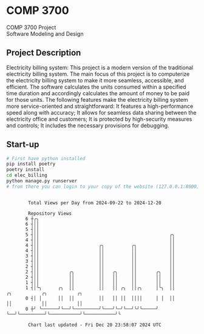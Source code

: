 # COMP 3700
COMP 3700 Project  
Software Modeling and Design
## Project Description
Electricity billing system: This project is a modern version of the traditional electricity billing system. The main focus of this project is to computerize the electricity billing system to make it more seamless, accessible, and efficient. The software calculates the units consumed within a specified time duration and accordingly calculates the amount of money to be paid for those units. The following features make the electricity billing system more service-oriented and straightforward: It features a high-performance speed along with accuracy; It allows for seamless data sharing between the electricity office and customers; It is protected by high-security measures and controls; It includes the necessary provisions for debugging.

## Start-up
```bash
# First have python installed
pip install poetry
poetry install
cd elec_billing
python manage.py runserver
# from there you can login to your copy of the website (127.0.0.1:8000), default creds are admin/admin
```

```

        Total Views per Day from 2024-09-22 to 2024-12-20

        Repository Views
       6 ┼╭╮
       6 ┤││
       5 ┤││
       5 ┤││                                                ╭╮
       4 ┤││                                                ││
       4 ┤││                      ╭╮          ╭╮            ││
       4 ┤││                      ││          ││            ││
       3 ┤││                      ││          ││            ││
       3 ┤││                      ││          ││            ││
       2 ┤││                      ││          ││            ││
       2 ┤││           ╭╮         ││   ╭╮     ││       ╭╮   ││
       2 ┤││           ││         ││   ││     ││       ││   ││
       1 ┤││           ││         ││   ││     ││       ││   ││
       1 ┤│╰╮      ╭╮  ││         ││   ││ ╭╮  ││╭╮     │╰╮  ││         ╭╮           ╭╮           ╭╮
       0 ┤│ │      ││  ││         ││   ││ ││  ││││     │ │  ││         ││           ││           ││
       0 ┼╯ ╰──────╯╰──╯╰─────────╯╰───╯╰─╯╰──╯╰╯╰─────╯ ╰──╯╰─────────╯╰───────────╯╰───────────╯╰

        Chart last updated - Fri Dec 20 23:58:07 2024 UTC
        
```
